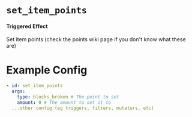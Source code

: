 # `set_item_points`
#### Triggered Effect

Set item points (check the points wiki page if you don't know what these are)

# Example Config
```yaml
- id: set_item_points
  args:
    type: blocks_broken # The point to set
    amount: 0 # The amount to set it to
  ...other config (eg triggers, filters, mutators, etc)
```